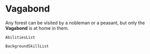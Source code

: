 # Vagabond

Any forest can be visited by a nobleman or a peasant, but only the **Vagabond** is at home in them. 

`AbilitiesList`

`BackgroundSkillList`